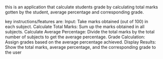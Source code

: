 this is an application that calculate students grade by calculating total marks gotten by the student, average percentage and corresponding grade. 

key instructions/features are: 
Input: Take marks obtained (out of 100) in each subject.
Calculate Total Marks: Sum up the marks obtained in all subjects.
Calculate Average Percentage: Divide the total marks by the total number of subjects to get the
average percentage.
Grade Calculation: Assign grades based on the average percentage achieved.
Display Results: Show the total marks, average percentage, and the corresponding grade to the user
